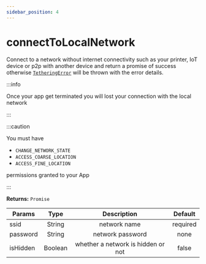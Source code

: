 ```yaml
---
sidebar_position: 4
---
```


# connectToLocalNetwork
Connect to a network without internet connectivity such as your printer, IoT device or p2p with another device and return a promise of success otherwise [`TetheringError`](/docs/wifi/api-reference/objects#tetheringerror) will be thrown with the error details.

:::info

Once your app get terminated you will lost your connection with the local network

:::

:::caution

You must have 

* `CHANGE_NETWORK_STATE`
* `ACCESS_COARSE_LOCATION` 
* `ACCESS_FINE_LOCATION`

permissions granted to your App

:::

**Returns:** `Promise`

| Params | Type | Description | Default
| ------- | :-----: | :-----: | :-----: |
| ssid | String | network name | required |
| password | String | network password | none |
| isHidden | Boolean | whether a network is hidden or not | false |